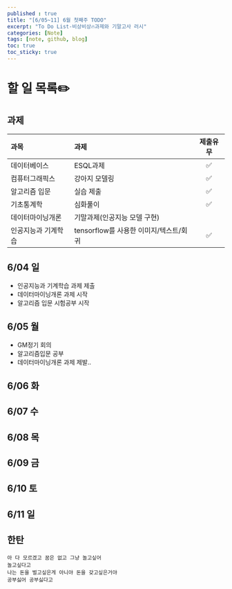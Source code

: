 ```yaml
---
published : true
title: "[6/05~11] 6월 첫째주 TODO"
excerpt: "To Do List-비상비상🔥과제와 기말고사 러시"
categories: [Note]
tags: [note, github, blog]
toc: true
toc_sticky: true
---
```


# 할 일 목록✏️

## 과제

| 과목 | 과제 | 제출유무 |
|:--|:--|:--:|
| 데이터베이스 | ESQL과제 |✅| 
| 컴퓨터그래픽스 | 강아지 모델링 | ✅ |
| 알고리즘 입문 | 실습 제출 | ✅ |
| 기초통계학 | 심화풀이 | ✅ |
| 데이터마이닝개론 | 기말과제(인공지능 모델 구현) | |
| 인공지능과 기계학습 | tensorflow를 사용한 이미지/텍스트/회귀 | ✅ |

## 6/04 일

+ 인공지능과 기계학습 과제 제출
+ 데이터마이닝개론 과제 시작
+ 알고리즘 입문 시험공부 시작

## 6/05 월

+ GM정기 회의
+ 알고리즘입문 공부
+ 데이터마이닝개론 과제 제발..

## 6/06 화

## 6/07 수

## 6/08 목

## 6/09 금

## 6/10 토

## 6/11 일

## 한탄

    아 다 모르겠고 꿈은 없고 그냥 놀고싶어
    놀고싶다고
    나는 돈을 벌고싶은게 아니야 돈을 갖고싶은거야
    공부싫어 공부싫다고


